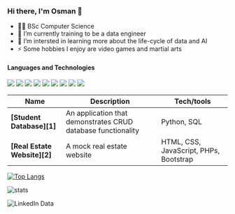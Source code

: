 ### Hi there, I'm Osman 👋

- 👨‍🎓 BSc Computer Science
- 🔭 I’m currently training to be a data engineer
- 🌱 I’m intersted in learning more about the life-cycle of data and AI
- ⚡ Some hobbies I enjoy are video games and martial arts

#### Languages and Technologies

<img src="https://cdn.jsdelivr.net/gh/devicons/devicon/icons/python/python-original.svg" />
<img src="https://cdn.jsdelivr.net/gh/devicons/devicon/icons/java/java-original.svg" />
<img src="https://cdn.jsdelivr.net/gh/devicons/devicon/icons/html5/html5-original.svg" />
<img src="https://cdn.jsdelivr.net/gh/devicons/devicon/icons/css3/css3-original.svg" />
<img src="https://cdn.jsdelivr.net/gh/devicons/devicon/icons/javascript/javascript-original.svg" />
<img src="https://cdn.jsdelivr.net/gh/devicons/devicon/icons/php/php-plain.svg" />
<img src="https://cdn.jsdelivr.net/gh/devicons/devicon/icons/csharp/csharp-plain.svg" />
<img src="https://cdn.jsdelivr.net/gh/devicons/devicon/icons/unix/unix-original.svg" />
<img src="https://cdn.jsdelivr.net/gh/devicons/devicon/icons/unity/unity-original.svg" />


| Name                         | Description                     | Tech/tools                                                        |
| -----------------------------| ------------------------        | ----------------------
| **[Student Database][1]**      | An application that demonstrates CRUD database functionality      | Python, SQL
| **[Real Estate Website][2]**       | A mock real estate website   | HTML, CSS, JavaScript, PHPs, Bootstrap

[![Top Langs](https://github-readme-stats.vercel.app/api/top-langs/?username=oar04&layout=compact)](https://github.com/anuraghazra/github-readme-stats)

![stats](https://github-readme-stats.vercel.app/api?username=oar04&show_icons=true&&count_private=true&include_all_commits=true)

<!-- <p><img align="center" src="https://github-readme-streak-stats.herokuapp.com/?user=court534&" alt="oar04" /></p>aaa -->


![LinkedIn Data](https://user-images.githubusercontent.com/98668593/233401754-902cf9c6-ef41-4168-b869-ec34fae7adfb.png)

